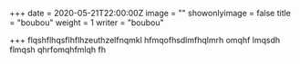 +++
date = 2020-05-21T22:00:00Z
image = ""
showonlyimage = false
title = "boubou"
weight = 1
writer = "boubou"

+++
flqshflhqsflhflhzeuthzelfnqmkl hfmqofhsdlmfhqlmrh omqhf lmqsdh flmqsh qhrfomqhfmlqh fh
